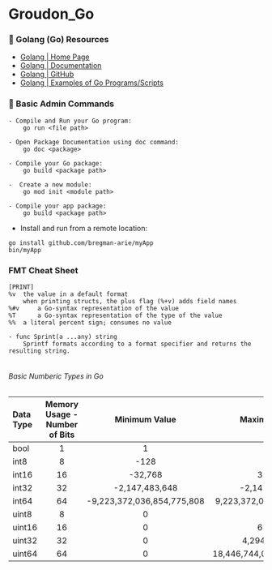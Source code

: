 # Groudon_Go

### 🔵 Golang (Go) Resources
- [Golang | Home Page](https://go.dev/)
- [Golang | Documentation](https://go.dev/doc/)
- [Golang | GitHub](https://github.com/golang)
- [Golang | Examples of Go Programs/Scripts](https://golangexample.com/)

### 🔵 Basic Admin Commands
```
- Compile and Run your Go program:
    go run <file path>

- Open Package Documentation using doc command:
    go doc <package>

- Compile your Go package:
    go build <package path>

-  Create a new module:
    go mod init <module path>

- Compile your app package:
    go build <package path>
```

* Install and run from a remote location:

```
go install github.com/bregman-arie/myApp
bin/myApp
```

### FMT Cheat Sheet
```
[PRINT]
%v	the value in a default format
	when printing structs, the plus flag (%+v) adds field names   
%#v 	a Go-syntax representation of the value
%T  	a Go-syntax representation of the type of the value
%%	a literal percent sign; consumes no value

- func Sprint(a ...any) string
	Sprintf formats according to a format specifier and returns the resulting string.


```

###### Basic Numberic Types in Go
Data Type | Memory Usage - Number of Bits | Minimum Value | Maximum Value
:------|:------:|:------:|:------:
bool | 1 | 1 | 1
int8 | 8 | -128 | 127
int16 | 16 | -32,768 | 32,767
int32 | 32 | -2,147,483,648 | -2,147,483,647
int64 | 64 | -9,223,372,036,854,775,808 | 9,223,372,036,854,775,807
uint8 | 8 | 0 | 225
uint16 | 16 | 0 | 65,535
uint32 | 32 | 0 | 4,294,967,295
uint64 | 64 | 0 | 18,446,744,073,709,551,615
